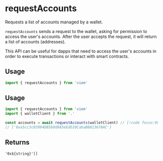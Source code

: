 # requestAccounts

Requests a list of accounts managed by a wallet.

`requestAccounts` sends a request to the wallet, asking for permission to access the user's accounts. After the user accepts the request, it will return a list of accounts (addresses).

This API can be useful for dapps that need to access the user's accounts in order to execute transactions or interact with smart contracts.

## Usage

```ts
import { requestAccounts } from 'viem'
```

## Usage

```ts
import { requestAccounts } from 'viem'
import { walletClient } from '.'
 
const accounts = await requestAccounts(walletClient) // [!code focus:99]
// ['0xa5cc3c03994DB5b0d9A5eEdD10CabaB0813678AC']
```

## Returns

`'0x${string}'[]`

